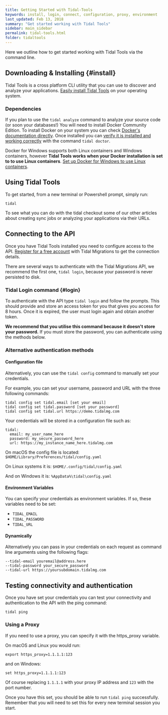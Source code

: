 ```yaml
---
title: Getting Started with Tidal-Tools
keywords: install, login, connect, configuration, proxy, environment
last_updated: Feb 13, 2018
summary: "Get started working with Tidal Tools"
sidebar: main_sidebar
permalink: tidal-tools.html
folder: tidaltools
---
```


Here we outline how to get started working with Tidal Tools via the command line.

## Downloading & Installing {#install}

Tidal Tools is a cross platform CLI utility that you can use to discover and analyze your applications.
[Easily install Tidal Tools](https://get.tidal.sh) on your operating system.

### Dependencies

If you plan to use the `tidal analyze` command to analyze your source code (or soon your databases!) You will need to install Docker Community Edition. To install Docker on your system you can check [Docker's documentation directly](https://docs.docker.com/install/). Once installed you can [verify it is installed and working correctly](/troubleshooting.html) with the command `tidal doctor`.

Docker for Windows supports both Linux containers and Windows containers, however **Tidal Tools works when your Docker installation is set to to use Linux containers**. [Set up Docker for Windows to use Linux containers](/troubleshooting.html#docker-linux-containers).

## Using Tidal Tools
To get started, from a new terminal or Powershell prompt, simply run:

```
tidal
```

To see what you can do with the tidal checkout some of our other articles about creating sync jobs or analyzing your applications via their URLs.

## Connecting to the API
Once you have Tidal Tools installed you need to configure access to the API. [Register for a free account](https://get.tidalmg.com/) with Tidal Migrations to get the connection details.

There are several ways to authenticate with the Tidal Migrations API, we recommend the first one, `tidal login`, because your password is never persisted to disk.

### Tidal Login command {#login}
To authenticate with the API type `tidal login` and follow the prompts. This should provide and store an access token for you that gives you access for 8 hours. Once it is expired, the user must login again and obtain another token.

**We recommend that you utilise this command because it doesn't store your password.** If you must store the password, you can authenticate using the methods below.

### Alternative authentication methods

#### Configuration file

Alternatively, you can use the `tidal config` command to manually set your credentials.

For example, you can set your username, password and URL with the three following commands:

```
tidal config set tidal.email [set your email]
tidal config set tidal.password [set your password]
tidal config set tidal.url https://demo.tidalmg.com
```

Your credentials will be stored in a configuration file such as:

```
tidal:
  email: my_user_name_here
  password: my_secure_password_here
  url: https://my_instance_name_here.tidalmg.com
```

On macOS the config file is located: `$HOME/Library/Preferences/tidal/config.yaml`

On Linux systems it is: `$HOME/.config/tidal/config.yaml`

And on Windows it is: `%AppData%\tidal\config.yaml`

#### Environment Variables
You can specify your credentials as environment variables. If so, these variables need to be set:

- `TIDAL_EMAIL`
- `TIDAL_PASSWORD`
- `TIDAL_URL`

#### Dynamically
Alternatively you can pass in your credentials on each request as command line arguments using the following flags:

```
--tidal-email youremail@address.here
--tidal-password your_secure_password
--tidal-url https://yoursubdomain.tidalmg.com
```

## Testing connectivity and authentication
Once you have set your credentials you can test your connectivity and authentication to the API with the ping command:

```
tidal ping
```

### Using a Proxy
If you need to use a proxy, you can specify it with the https_proxy variable.

On macOS and Linux you would run:

```
export https_proxy=1.1.1.1:123
```

and on Windows:

```
set https_proxy=1.1.1.1:123
```

Of course replacing `1.1.1.1` with your proxy IP address and `123` with the port number.

Once you have this set, you should be able to run `tidal ping` successfully. Remember that you will need to set this for every new terminal session you start.
